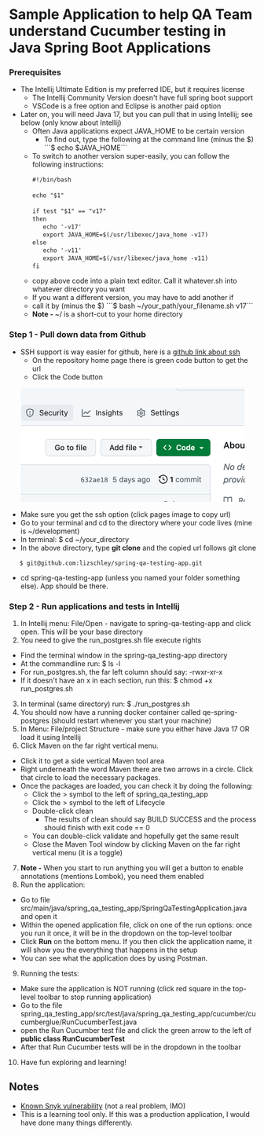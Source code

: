# Sample Application to help QA Team understand Cucumber testing in Java Spring Boot Applications

### Prerequisites 
* The Intellij Ultimate Edition is my preferred IDE, but it requires license
  * The Intellij Community Version doesn't have full spring boot support
  * VSCode is a free option and Eclipse is another paid option
* Later on, you will need Java 17, but you can pull that in using Intellij; see below (only know about Intellij)
  * Often Java applications expect JAVA_HOME to be certain version
    * To find out, type the following at the command line (minus the $)
    ```$ echo $JAVA_HOME```
  * To switch to another version super-easily, you can follow the following instructions:
    ```
    #!/bin/bash

    echo "$1"

    if test "$1" == "v17"
    then
       echo '-v17'
       export JAVA_HOME=$(/usr/libexec/java_home -v17)
    else
       echo '-v11'
       export JAVA_HOME=$(/usr/libexec/java_home -v11)
    fi
    ```
  * copy above code into a plain text editor.  Call it whatever.sh into whatever directory you want
  * If you want a different version, you may have to add another if
  * call it by (minus the $) ```$ bash ~/your_path/your_filename.sh v17```
  * <strong>Note - </strong> ~/ is a short-cut to your home directory

### Step 1 - Pull down data from Github 
* SSH support is way easier for github, here is a [github link about ssh](https://docs.github.com/en/authentication/connecting-to-github-with-ssh/about-ssh)
  * On the repository home page there is green code button to get the url 
  * Click the Code button
<p align="center">
<img src="cloning_button.png" />
</p>

  * Make sure you get the ssh option (click pages image to copy url)
  * Go to your terminal and cd to the directory where your code lives (mine is ~/development)
  * In terminal: $ cd ~/your_directory
  * In the above directory, type <strong>git clone</strong> and the copied url follows git clone 
  ```
     $ git@github.com:lizschley/spring-qa-testing-app.git 
  ``` 
* cd spring-qa-testing-app (unless you named your folder something else). App should be there.
### Step 2 - Run applications and tests in Intellij
1. In Intellij menu: File/Open - navigate to spring-qa-testing-app and click open.  This will be your base directory
2. You need to give the run_postgres.sh file execute rights
* Find the terminal window in the spring-qa_testing-app directory
* At the commandline run: $ ls -l
* For run_postgres.sh, the far left column should say: -rwxr-xr-x 
* If it doesn't have an x in each section, run this: $ chmod +x run_postgres.sh
3. In terminal (same directory) run: $ ./run_postgres.sh 
4. You should now have a running docker container called qe-spring-postgres (should restart whenever you start your machine)
5. In Menu: File/project Structure - make sure you either have Java 17 OR load it using Intellij
6. Click Maven on the far right vertical menu.
* Click it to get a side vertical Maven tool area 
* Right underneath the word Maven there are two arrows in a circle.  Click that circle to load the necessary packages.
* Once the packages are loaded, you can check it by doing the following:
  * Click the > symbol to the left of spring_qa_testing_app
  * Click the > symbol to the left of Lifecycle
  * Double-click clean
     * The results of clean should say BUILD SUCCESS and the process should finish with exit code == 0
  * You can double-click validate and hopefully get the same result
  * Close the Maven Tool window by clicking Maven on the far right vertical menu (it is a toggle)
7. <strong>Note -</strong> When you start to run anything you will get a button to enable annotations (mentions Lombok), you need them enabled
8. Run the application:
* Go to file src/main/java/spring_qa_testing_app/SpringQaTestingApplication.java and open it
* Within the opened application file, click on one of the run options: once you run it once, it will be in the dropdown on the top-level toolbar
* Click <strong>Run</strong> on the bottom menu. If you then click the application name, it will show you the everything that happens in the setup
* You can see what the application does by using Postman.
9. Running the tests:
* Make sure the application is NOT running (click red square in the top-level toolbar to stop running application)
* Go to the file spring_qa_testing_app/src/test/java/spring_qa_testing_app/cucumber/cucumberglue/RunCucumberTest.java
* open the Run Cucumber test file and click the green arrow to the left of <strong>public class RunCucumberTest</strong>
* After that Run Cucumber tests will be in the dropdown in the toolbar
10. Have fun exploring and learning!
## Notes
* [Known Snyk vulnerability](https://snyk.io/blog/unsafe-deserialization-snakeyaml-java-cve-2022-1471/) (not a real problem, IMO)
* This is a learning tool only.  If this was a production application, I would have done many things differently.
